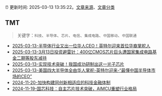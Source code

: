 :alarm_clock: 更新时间: 2025-03-13 13:35:22。[文章来源](/README.md)、[文章分类](/TAGS.md)

## TMT


> 关键字：`科技`、`半导体`、`芯片`、`电信`、`集成电路`、`中国移动`、`中国联通`



- [2025-03-13-半导体行业又出一位华人CEO！英特尔迎来首位华裔掌舵人](https://www.cls.cn/detail/1970152) 
- [2025-03-13-3月13日投资避雷针：400亿CMOS芯片巨头遭国家集成电路基金二期等股东减持](https://www.cls.cn/detail/1970040) 
- [2025-03-13-实现技术突破！我国成功研制出这一光子芯片](https://www.cls.cn/detail/1970355) 
- [2025-03-13-美国四大半导体全由华人掌舵-英特尔迎来-“最懂中国半导体市场的CEO”](https://www.cls.cn/detail/1970398) 
- [2024-11-20-加快构建同创新相适应的科技金融体制](https://xueqiu.com/9193403816/313561745) 
- [2024-11-19-国芯科技：自主芯片技术突破，AIMCU重塑行业格局](https://xueqiu.com/8151841495/313402043) 
